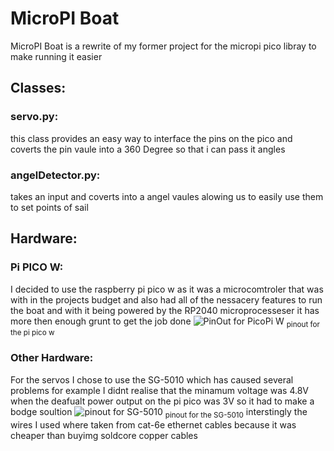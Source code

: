 # MicroPI Boat 
MicroPI Boat is a rewrite of my former project for the micropi pico libray to make running it easier 

## Classes:
### servo.py:
this class provides an easy way to interface the pins on the pico and coverts the pin vaule into a 360 Degree so that i can pass it angles

### angelDetector.py:
takes an input and coverts into a angel vaules alowing us to easily use them to set points of sail  

## Hardware:
### Pi PICO W:
I decided to use the raspberry pi pico w as it was a microcomtroler that was with in the projects budget and also had all of the nessacery features to run the boat and with it being powered by the RP2040 microprocesseser it has more then enough grunt to get the job done
![PinOut for PicoPi W](https://www.raspberrypi.com/documentation/microcontrollers/images/picow-pinout.svg)
<sub>pinout for the pi pico w</sub>

### Other Hardware:
For the servos I chose to use the SG-5010 which has caused several problems for example I didnt realise that the minamum voltage was 4.8V when the deafualt power output on the pi pico was 3V so it had to make a bodge soultion
![pinout for SG-5010](https://protosupplies.com/wp-content/uploads/2018/03/Servo-Connections.jpg) 
<sub>pinout for the SG-5010</sub>
interstingly the wires I used where taken from cat-6e ethernet cables because it was cheaper than buyimg soldcore copper cables